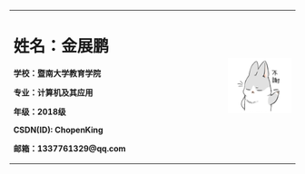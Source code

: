 <table border="0">
<tr>
<td width="75%">
  <h1>姓名：金展鹏</h1>
  <p><b>学校：暨南大学教育学院</b></p >
  <p><b>专业：计算机及其应用</b></p >
  <p><b>年级：2018级</b></p >
  <p><b>CSDN(ID): ChopenKing</b></p >
  <p><b>邮箱：1337761329@qq.com</b></p >
  </td>
    <td width="45%">
      <img src="hentai.png" width="100%"> 
  </td>
 </tr>
</table>
